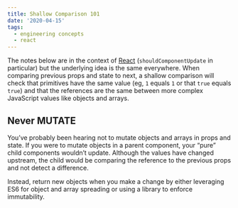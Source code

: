 ```yaml
---
title: Shallow Comparison 101
date: '2020-04-15'
tags:
  - engineering concepts
  - react
---
```


The notes below are in the context of [React](https://reactjs.org/) (`shouldComponentUpdate` in particular) but the underlying idea is the same everywhere. When comparing previous props and state to next, a shallow comparison will check that primitives have the same value (eg, `1` equals `1` or that `true` equals `true`) and that the references are the same between more complex JavaScript values like objects and arrays.

## Never MUTATE

You’ve probably been hearing not to mutate objects and arrays in props and state. If you were to mutate objects in a parent component, your “pure” child components wouldn’t update. Although the values have changed upstream, the child would be comparing the reference to the previous props and not detect a difference.

Instead, return new objects when you make a change by either leveraging ES6 for object and array spreading or using a library to enforce immutability.
